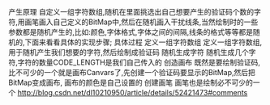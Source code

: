 产生原理
自定义一组字符数组,随机在里面挑选出自己想要产生的验证码个数的字符,用画笔画入自己定义的BitMap中,然后在随机画入干扰线条,当然绘制时的一些参数都是随机产生的,比如:颜色,字体格式,字体之间的间隔,线条的格式等等都是随机的,下面来看看具体的实现步骤;
具体过程
定义一组字符数组
定义一组字符数组,用于随机产生我们想要的字符,然后绘制成验证码
随机生成字符
随机生成几个字符,字符的数量CODE_LENGTH是我们自己传入的
创造画布
既然是要绘制验证码,比不可少的一个就是画布Canvars了,先创建一个验证码要显示的BitMap,然后把BitMap变成画布,
画布的颜色是自己设置的
创建画笔
画笔也是绘制必不可少的一个
http://blog.csdn.net/dl10210950/article/details/52421473#comments
